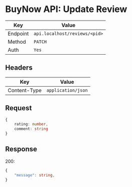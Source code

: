 # BuyNow API: Update Review

| Key      | Value                         |
| -------- | ----------------------------- |
| Endpoint | `api.localhost/reviews/<pid>` |
| Method   | `PATCH`                       |
| Auth     | `Yes`                         |

## Headers

| Key          | Value              |
| ------------ | ------------------ |
| Content-Type | `application/json` |

## Request

```ts
{
    rating: number,
    comment: string
}
```

## Response

200:

```ts
{
    "message": string,
}
```
